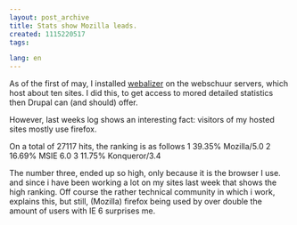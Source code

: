 ```yaml
---
layout: post_archive
title: Stats show Mozilla leads.
created: 1115220517
tags:

lang: en
---
```

As of the first of may, I installed <a href="http://www.mrunix.net/webalizer/">webalizer</a> on the webschuur servers, which host about ten sites. I did this, to get access to mored detailed statistics then Drupal can (and should) offer. 

However, last weeks log shows an interesting fact: visitors of my hosted sites mostly use firefox. 

On a total of 27117 hits, the ranking is as follows
1  39.35%  Mozilla/5.0
2  16.69%  MSIE 6.0
3  11.75%  Konqueror/3.4

The number three, ended up so high, only because it is the browser I use. and since i have been working a lot on my sites last week that shows the high ranking.
Off course the rather technical community in which i work, explains this, but still, (Mozilla) firefox being used by over double the amount of users with IE 6 surprises me.
